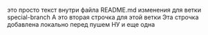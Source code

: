 это просто текст внутри файла README.md
изменения для ветки special-branch
А это вторая строчка для этой ветки
Эта строчка добавлена локально перед пушем
НУ и еще одна